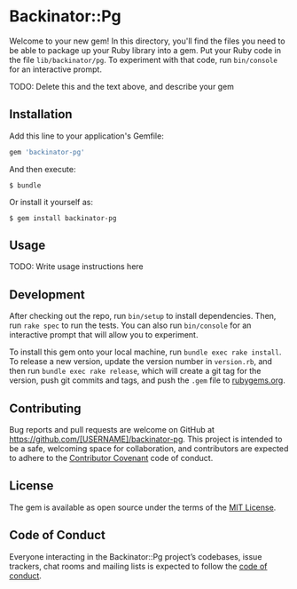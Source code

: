 # Backinator::Pg

Welcome to your new gem! In this directory, you'll find the files you need to be able to package up your Ruby library into a gem. Put your Ruby code in the file `lib/backinator/pg`. To experiment with that code, run `bin/console` for an interactive prompt.

TODO: Delete this and the text above, and describe your gem

## Installation

Add this line to your application's Gemfile:

```ruby
gem 'backinator-pg'
```

And then execute:

    $ bundle

Or install it yourself as:

    $ gem install backinator-pg

## Usage

TODO: Write usage instructions here

## Development

After checking out the repo, run `bin/setup` to install dependencies. Then, run `rake spec` to run the tests. You can also run `bin/console` for an interactive prompt that will allow you to experiment.

To install this gem onto your local machine, run `bundle exec rake install`. To release a new version, update the version number in `version.rb`, and then run `bundle exec rake release`, which will create a git tag for the version, push git commits and tags, and push the `.gem` file to [rubygems.org](https://rubygems.org).

## Contributing

Bug reports and pull requests are welcome on GitHub at https://github.com/[USERNAME]/backinator-pg. This project is intended to be a safe, welcoming space for collaboration, and contributors are expected to adhere to the [Contributor Covenant](http://contributor-covenant.org) code of conduct.

## License

The gem is available as open source under the terms of the [MIT License](https://opensource.org/licenses/MIT).

## Code of Conduct

Everyone interacting in the Backinator::Pg project’s codebases, issue trackers, chat rooms and mailing lists is expected to follow the [code of conduct](https://github.com/[USERNAME]/backinator-pg/blob/master/CODE_OF_CONDUCT.md).
